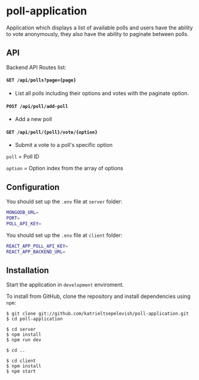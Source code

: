 # poll-application
Application which displays a list of available polls and users have the ability to vote anonymously, they also have the ability to paginate between polls.

## API
Backend API Routes list:

#### `GET /api/polls?page={page}`
* List all polls including their options and votes with the paginate option.

#### `POST /api/poll/add-poll`
* Add a new poll

#### `GET /api/poll/{poll}/vote/{option}`
* Submit a vote to a poll's specific option

`poll` = Poll ID

`option` = Option index from the array of options



## Configuration

You should set up the `.env` file at `server` folder:

```sh
MONGODB_URL=
PORT=
POLL_API_KEY=
```
You should set up the `.env` file at `client` folder:

```sh
REACT_APP_POLL_API_KEY=
REACT_APP_BACKEND_URL=
```

## Installation

Start the application in `development` enviroment.

To install from GitHub, clone the repository and install dependencies using `npm`:
```
$ git clone git://github.com/katrieltsepelevish/poll-application.git
$ cd poll-application

$ cd server
$ npm install
$ npm run dev

$ cd ..

$ cd client
$ npm install
$ npm start
```
